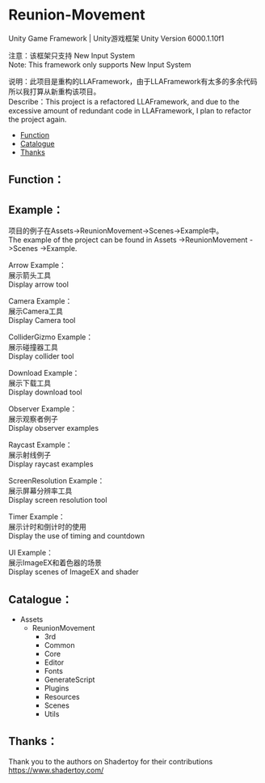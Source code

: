 # Reunion-Movement
Unity Game Framework | Unity游戏框架
Unity Version 6000.1.10f1

注意：该框架只支持 New Input System<br>
Note: This framework only supports New Input System<br>

说明：此项目是重构的LLAFramework，由于LLAFramework有太多的多余代码所以我打算从新重构该项目。<br>
Describe：This project is a refactored LLAFramework, and due to the excessive amount of redundant code in LLAFramework, I plan to refactor the project again.<br>

- [Function](#Function)
- [Catalogue](#Catalogue)
- [Thanks](#Thanks)

## Function：


## Example：
项目的例子在Assets->ReunionMovement->Scenes->Example中。<br>
The example of the project can be found in Assets ->ReunionMovement ->Scenes ->Example.

Arrow Example：<br>
展示箭头工具<br>
Display arrow tool<br>

Camera Example：<br>
展示Camera工具<br>
Display Camera tool<br>

ColliderGizmo Example：<br>
展示碰撞器工具<br>
Display collider tool<br>

Download Example：<br>
展示下载工具<br>
Display download tool<br>

Observer Example：<br>
展示观察者例子<br>
Display observer examples<br>

Raycast Example：<br>
展示射线例子<br>
Display raycast examples<br>

ScreenResolution Example：<br>
展示屏幕分辨率工具<br>
Display screen resolution tool<br>

Timer Example：<br>
展示计时和倒计时的使用<br>
Display the use of timing and countdown<br>

UI Example：<br>
展示ImageEX和着色器的场景<br>
Display scenes of ImageEX and shader<br>

## Catalogue：<a name="Catalogue"></a>
- Assets
  - ReunionMovement
    - 3rd
    - Common
    - Core
    - Editor
    - Fonts
    - GenerateScript
    - Plugins
    - Resources
    - Scenes
    - Utils

## Thanks：<a name="Thanks"></a>
Thank you to the authors on Shadertoy for their contributions<br>
https://www.shadertoy.com/<br>
